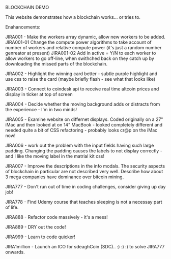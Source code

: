 BLOCKCHAIN DEMO

This website demonstrates how a blockchain works... or tries to.

Enahancements:

JIRA001 - Make the workers array dynamic, allow new workers to be added.
    JIRA001-01 Change the compute power algorithms to take account of number of workers and relative compute power (it's just a random number genreator at present)
    JIRA001-02 Add in active = Y/N to each worker to allow workers to go off-line, when swithched back on they catch up by downloading the missed parts of the blockchain.

JIRA002 - Highlight the winning card better - subtle purple highlight and use css to raise the card (maybe briefly flash - see what that looks like)

JIRA003 - Connect to coindesk api to receive real time altcoin prices and display in ticker at top of screen

JIRA004 - Decide whether the moving background adds or distracts from the experience - I'm in two minds!

JIRA005 - Examine website on differnet displays. Coded originally on a 27" iMac and then looked at on 14" MacBook - looked completely different and needed quite a bit of CSS refactoring - probably looks cr@p on the iMac now!

JIRA006 - work out the problem with the input fields having such large padding. Changing the padding causes the labels to not display correctly - and I like the moving label in the matrial kit css!

JIRA007 - Improve the descriptions in the info modals. The security aspects of blockchain in particular are not described very well. Describe how about 3 mega companies have dominance over bitcoin mining.

JIRA777 - Don't run out of time in coding challenges, consider giving up day job!

JIRA778 - Find Udemy course that teaches sleeping is not a necessay part of life.

JIRA888 - Refactor code massively - it's a mess!

JIRA889 - DRY out the code!

JIRA999 - Learn to code quicker!

JIRA1million - Launch an ICO for sdeaghCoin (SDC).. :) :) :) to solve JIRA777 onwards.